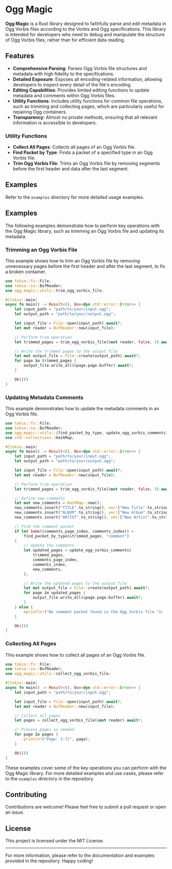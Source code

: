 # Ogg Magic

**Ogg Magic** is a Rust library designed to faithfully parse and edit metadata in Ogg Vorbis files according to the Vorbis and Ogg specifications. This library is intended for developers who need to debug and manipulate the structure of Ogg Vorbis files, rather than for efficient data reading.

## Features

- **Comprehensive Parsing**: Parses Ogg Vorbis file structures and metadata with high fidelity to the specifications.
- **Detailed Exposure**: Exposes all encoding-related information, allowing developers to inspect every detail of the file's encoding.
- **Editing Capabilities**: Provides limited editing functions to update metadata and comments within Ogg Vorbis files.
- **Utility Functions**: Includes utility functions for common file operations, such as trimming and collecting pages, which are particularly useful for repairing Ogg containers.
- **Transparency**: Almost no private methods, ensuring that all relevant information is accessible to developers.

### Utility Functions

- **Collect All Pages**: Collects all pages of an Ogg Vorbis file.
- **Find Packet by Type**: Finds a packet of a specified type in an Ogg Vorbis file.
- **Trim Ogg Vorbis File**: Trims an Ogg Vorbis file by removing segments before the first header and data after the last segment.

## Examples

Refer to the `examples` directory for more detailed usage examples.

## Examples

The following examples demonstrate how to perform key operations with the Ogg Magic library, such as trimming an Ogg Vorbis file and updating its metadata.

### Trimming an Ogg Vorbis File

This example shows how to trim an Ogg Vorbis file by removing unnecessary pages before the first header and after the last segment, to fix a broken container.

```rust
use tokio::fs::File;
use tokio::io::BufReader;
use ogg_magic::utils::trim_ogg_vorbis_file;

#[tokio::main]
async fn main() -> Result<(), Box<dyn std::error::Error>> {
    let input_path = "path/to/your/input.ogg";
    let output_path = "path/to/your/output.ogg";

    let input_file = File::open(input_path).await?;
    let mut reader = BufReader::new(input_file);

    // Perform trim operation
    let trimmed_pages = trim_ogg_vorbis_file(&mut reader, false, 3).await?;

    // Write the trimmed pages to the output file
    let mut output_file = File::create(output_path).await?;
    for page in trimmed_pages {
        output_file.write_all(&page.page.buffer).await?;
    }

    Ok(())
}
```

### Updating Metadata Comments

This example demonstrates how to update the metadata comments in an Ogg Vorbis file.

```rust
use tokio::fs::File;
use tokio::io::BufReader;
use ogg_magic::utils::{find_packet_by_type, update_ogg_vorbis_comments};
use std::collections::HashMap;

#[tokio::main]
async fn main() -> Result<(), Box<dyn std::error::Error>> {
    let input_path = "path/to/your/input.ogg";
    let output_path = "path/to/your/output.ogg";

    let input_file = File::open(input_path).await?;
    let mut reader = BufReader::new(input_file);

    // Perform trim operation
    let trimmed_pages = trim_ogg_vorbis_file(&mut reader, false, 3).await?;

    // Define new comments
    let mut new_comments = HashMap::new();
    new_comments.insert("TITLE".to_string(), vec!["New Title".to_string()]);
    new_comments.insert("ALBUM".to_string(), vec!["New Album".to_string()]);
    new_comments.insert("ARTIST".to_string(), vec!["New Artist".to_string()]);

    // Find the comment packet
    if let Some((comments_page_index, comments_index)) =
        find_packet_by_type(&trimmed_pages, "comment")
    {
        // Update the comments
        let updated_pages = update_ogg_vorbis_comments(
            trimmed_pages,
            comments_page_index,
            comments_index,
            new_comments,
        );

        // Write the updated pages to the output file
        let mut output_file = File::create(output_path).await?;
        for page in updated_pages {
            output_file.write_all(&page.page.buffer).await?;
        }
    } else {
        eprintln!("No comment packet found in the Ogg Vorbis file.");
    }

    Ok(())
}
```

### Collecting All Pages

This example shows how to collect all pages of an Ogg Vorbis file.

```rust
use tokio::fs::File;
use tokio::io::BufReader;
use ogg_magic::utils::collect_ogg_vorbis_file;

#[tokio::main]
async fn main() -> Result<(), Box<dyn std::error::Error>> {
    let input_path = "path/to/your/input.ogg";

    let input_file = File::open(input_path).await?;
    let mut reader = BufReader::new(input_file);

    // Collect all pages
    let pages = collect_ogg_vorbis_file(&mut reader).await?;

    // Process pages as needed
    for page in pages {
        println!("Page: {:?}", page);
    }

    Ok(())
}
```

These examples cover some of the key operations you can perform with the Ogg Magic library. For more detailed examples and use cases, please refer to the `examples` directory in the repository.

## Contributing

Contributions are welcome! Please feel free to submit a pull request or open an issue.

## License

This project is licensed under the MIT License.

---

For more information, please refer to the documentation and examples provided in the repository. Happy coding!